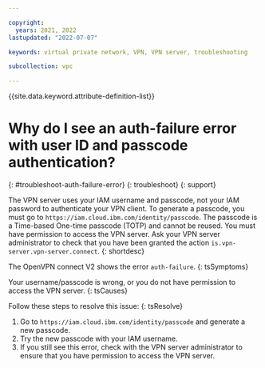 ```yaml
---

copyright:
  years: 2021, 2022
lastupdated: "2022-07-07"

keywords: virtual private network, VPN, VPN server, troubleshooting

subcollection: vpc

---
```


{{site.data.keyword.attribute-definition-list}}

# Why do I see an auth-failure error with user ID and passcode authentication?
{: #troubleshoot-auth-failure-error}
{: troubleshoot}
{: support}

The VPN server uses your IAM username and passcode, not your IAM password to authenticate your VPN client. To generate a passcode, you must go to `https://iam.cloud.ibm.com/identity/passcode`. The passcode is a Time-based One-time passcode (TOTP) and cannot be reused. You must have permission to access the VPN server. Ask your VPN server administrator to check that you have been granted the action `is.vpn-server.vpn-server.connect`.
{: shortdesc}

The OpenVPN connect V2 shows the error `auth-failure`.
{: tsSymptoms}

Your username/passcode is wrong, or you do not have permission to access the VPN server.
{: tsCauses}

Follow these steps to resolve this issue:
{: tsResolve}

1. Go to `https://iam.cloud.ibm.com/identity/passcode` and generate a new passcode.
1. Try the new passcode with your IAM username.
1. If you still see this error, check with the VPN server administrator to ensure that you have permission to access the VPN server.
